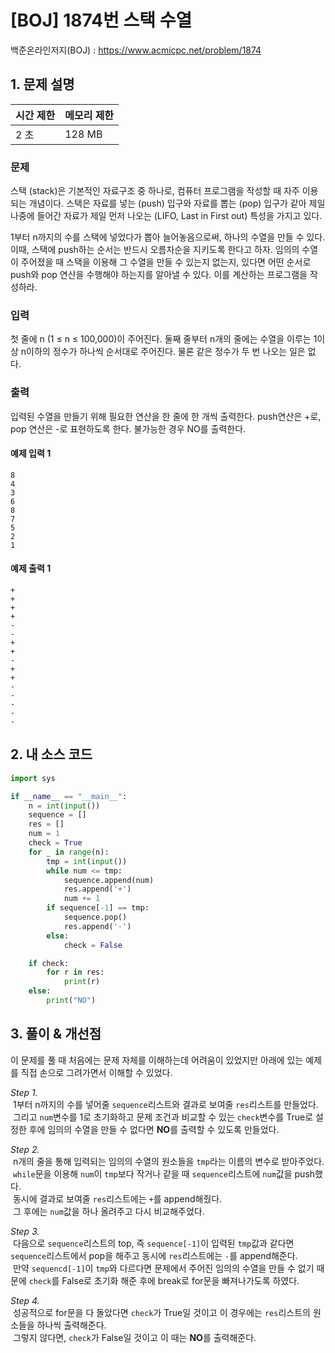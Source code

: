 # [BOJ] 1874번 스택 수열

백준온라인저지(BOJ) :  https://www.acmicpc.net/problem/1874



## 1. 문제 설명

| 시간 제한 | 메모리 제한 | 
| :-------- | :---------- |
| 2 초      | 128 MB      | 

### 문제

스택 (stack)은 기본적인 자료구조 중 하나로, 컴퓨터 프로그램을 작성할 때 자주 이용되는 개념이다. 스택은 자료를 넣는 (push) 입구와 자료를 뽑는 (pop) 입구가 같아 제일 나중에 들어간 자료가 제일 먼저 나오는 (LIFO, Last in First out) 특성을 가지고 있다.

1부터 n까지의 수를 스택에 넣었다가 뽑아 늘어놓음으로써, 하나의 수열을 만들 수 있다. 이때, 스택에 push하는 순서는 반드시 오름차순을 지키도록 한다고 하자. 임의의 수열이 주어졌을 때 스택을 이용해 그 수열을 만들 수 있는지 없는지, 있다면 어떤 순서로 push와 pop 연산을 수행해야 하는지를 알아낼 수 있다. 이를 계산하는 프로그램을 작성하라.

### 입력

첫 줄에 n (1 ≤ n ≤ 100,000)이 주어진다. 둘째 줄부터 n개의 줄에는 수열을 이루는 1이상 n이하의 정수가 하나씩 순서대로 주어진다. 물론 같은 정수가 두 번 나오는 일은 없다.

### 출력

입력된 수열을 만들기 위해 필요한 연산을 한 줄에 한 개씩 출력한다. push연산은 +로, pop 연산은 -로 표현하도록 한다. 불가능한 경우 NO를 출력한다.

#### 예제 입력 1

```
8
4
3
6
8
7
5
2
1
```

#### 예제 출력 1

```
+
+
+
+
-
-
+
+
-
+
+
-
-
-
-
-
```


## 2. 내 소스 코드

```python
import sys

if __name__ == "__main__":
    n = int(input())
    sequence = []
    res = []
    num = 1
    check = True
    for _ in range(n):
        tmp = int(input())
        while num <= tmp:
            sequence.append(num)
            res.append('+')
            num += 1
        if sequence[-1] == tmp:
            sequence.pop()
            res.append('-')
        else:
            check = False

    if check:
        for r in res:
            print(r)
    else:
        print("NO")
```



## 3. 풀이 & 개선점

이 문제를 풀 때 처음에는 문제 자체를 이해하는데 어려움이 있었지만 아래에 있는 예제를 직접 손으로 그려가면서 이해할 수 있었다.

_Step 1._  
&nbsp;1부터 n까지의 수를 넣어줄 `sequence`리스트와 결과로 보여줄 `res`리스트를 만들었다.  
&nbsp;그리고 `num`변수를 1로 초기화하고 문제 조건과 비교할 수 있는 `check`변수를 True로 설정한 후에 임의의 수열을 만들 수 없다면 **NO**를 출력할 수 있도록 만들었다.

_Step 2._  
&nbsp;n개의 줄을 통해 입력되는 임의의 수열의 원소들을 `tmp`라는 이름의 변수로 받아주었다.  
&nbsp;`while`문을 이용해 `num`이 `tmp`보다 작거나 같을 때 `sequence`리스트에 `num`값을 push했다.  
&nbsp;동시에 결과로 보여줄 `res`리스트에는 `+`를 append해줬다.  
&nbsp;그 후에는 `num`값을 하나 올려주고 다시 비교해주었다.

_Step 3._  
&nbsp;다음으로 `sequence`리스트의 top, 즉 `sequence[-1]`이 입력된 `tmp`값과 같다면 `sequence`리스트에서 pop을 해주고 동시에 `res`리스트에는 `-`를 append해준다.  
&nbsp;만약 `sequencd[-1]`이 `tmp`와 다르다면 문제에서 주어진 임의의 수열을 만들 수 없기 때문에 `check`를 False로 초기화 해준 후에 break로 for문을 빠져나가도록 하였다.

_Step 4._  
&nbsp;성공적으로 for문을 다 돌았다면 `check`가 True일 것이고 이 경우에는 `res`리스트의 원소들을 하나씩 출력해준다.  
&nbsp;그렇지 않다면, `check`가 False일 것이고 이 때는 **NO**를 출력해준다.